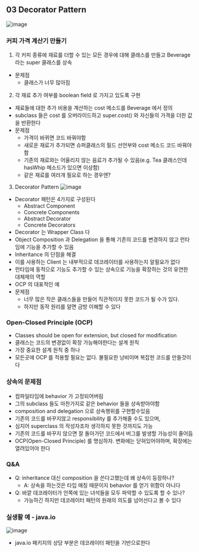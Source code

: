 ## 03 Decorator Pattern

![image](https://user-images.githubusercontent.com/7943694/75876653-71a59a00-5e59-11ea-98ac-a8fceaac994d.png)

### 커피 가격 계산기 만들기
1. 각 커피 종류에 재료를 더할 수 있는 모든 경우에 대해 클래스를 만들고 Beverage 라는 super 클래스를 상속
* 문제점
    * 클래스가 너무 많아짐

2. 각 재료 추가 여부를 boolean field 로 가지고 있도록 구현
* 재료들에 대한 추가 비용을 계산하는 cost 메소드를 Beverage 에서 정의
* subclass 들은 cost 를 오버라이드하고 super.cost() 와 자신들의 가격을 더한 값을 반환한다
* 문제점
    * 가격이 바뀌면 코드 바꿔야함
    * 새로운 재료가 추가되면 슈퍼클래스의 필드 선언부와 cost 메소드 코드 바꿔야함
    * 기존의 재료와는 어울리지 않는 음료가 추가될 수 있음(e.g. Tea 클래스인데 hasWhip 메소드가 있으면 이상함)
    * 같은 재료를 여러개 필요로 하는 경우엔?

3. Decorator Pattern
![image](https://user-images.githubusercontent.com/7943694/75877226-8b93ac80-5e5a-11ea-9eb1-9b6ff539bcaf.png)
* Decorator 패턴은 4가지로 구성된다
    - Abstract Component
    - Concrete Components
    - Abstract Decorator
    - Concrete Decorators
* Decorator 는 Wrapper Class 다
* Object Composition 과 Delegation 을 통해 기존의 코드를 변경하지 않고 런타임에 기능을 추가할 수 있음
* Inheritance 의 단점을 해결
* 이를 사용하는 Client 는 내부적으로 데코레이터를 사용하는지 알필요가 없다
* 런타임에 동적으로 기능도 추가할 수 있는 상속으로 기능을 확장하는 것의 유연한 대체제의 역할
* OCP 의 대표적인 예
* 문제점
    * 너무 많은 작은 클래스들을 만들어 직관적이지 못한 코드가 될 수가 있다.
    * 하지만 동작 원리를 알면 금방 이해할 수 있다

### Open-Closed Principle (OCP)
* Classes should be open for extension, but closed for modification
* 클래스는 코드의 변경없이 확장 가능해야한다는 설계 원칙
* 가장 중요한 설계 원칙 중 하나
* 모든곳에 OCP 를 적용할 필요는 없다. 불필요한 낭비이며 복잡한 코드를 만들것이다

### 상속의 문제점
* 컴파일타임에 behavior 가 고정되어버림
* 그의 subclass 들도 마찬가지로 같은 behavior 들을 상속받아야함
* composition and delegation 으로 상속행위를 구현할수있음
* 기존의 코드를 바꾸지않고 responsibility 를 추가해줄 수도 있으며,
* 심지어 superclass 의 작성자조차 생각하지 못한 것까지도 가능
* 기존의 코드를 바꾸지 않으면 잘 돌아가던 코드에서 버그를 발생할 가능성이 줄어듬
* OCP(Open-Closed Principle) 를 명심하자. 변화에는 닫혀있어야하며, 확장에는 열려있어야 한다

### Q&A
* Q: inheritance 대신 composition 을 쓴다고했는데 왜 상속이 등장하나?
    * A: 상속을 하는것은 타입 매칭 때문이지 behavior 를 얻기 위함이 아니다
* Q: 바깥 데코레이터가 안쪽에 있는 녀석들을 모두 파악할 수 있도록 할 수 있나?
    * 가능하긴 하지만 데코레이터 패턴의 원래의 의도를 넘어선다고 볼 수 있다

### 실생활 예 - java.io
![image](https://user-images.githubusercontent.com/7943694/75877456-21c7d280-5e5b-11ea-9c1a-34d86b2ad5ad.png)
* java.io 패키지의 상당 부분은 데코레이터 패턴을 기반으로한다

<source>


